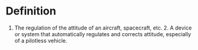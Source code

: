 # Definition

1.  The regulation of the attitude of an aircraft, spacecraft, etc. 2. A
    device or system that automatically regulates and corrects attitude,
    especially of a pilotless vehicle.
